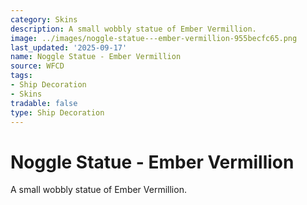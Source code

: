 ```yaml
---
category: Skins
description: A small wobbly statue of Ember Vermillion.
image: ../images/noggle-statue---ember-vermillion-955becfc65.png
last_updated: '2025-09-17'
name: Noggle Statue - Ember Vermillion
source: WFCD
tags:
- Ship Decoration
- Skins
tradable: false
type: Ship Decoration
---
```


# Noggle Statue - Ember Vermillion

A small wobbly statue of Ember Vermillion.

